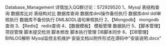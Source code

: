 
Database_Management
详情加入QQ群讨论：572929520 1、Mysql 表结构查询 数据库比对 表结构对比 数据库查询 数据库dml操作备份执行 数据库dml ddl审核执行 数据库不备份执行 DML&DDL语句审核执行 2、【Mongodb】 mongodb查询 3、【Redis】 redis查询 4、【数据模板】 模板管理 数据执行 5、【脚本管理】 项目管理 脚本提交检测 脚本修改 脚本执行管理 DB脚本同步 6、【DB管理】 BINLOG解析 Mysql监控主机维护 安装文档以附件形式在源码中"安装说明.docx"
